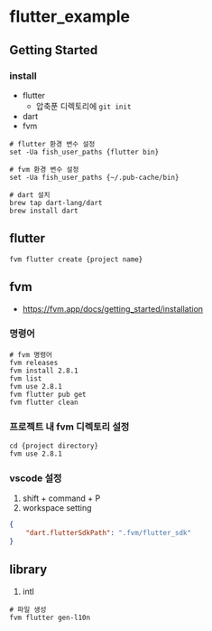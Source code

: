 # flutter_example

## Getting Started

### install
* flutter
  * 압축푼 디렉토리에 `git init`
* dart
* fvm

```shell script
# flutter 환경 변수 설정
set -Ua fish_user_paths {flutter bin}

# fvm 환경 변수 설정
set -Ua fish_user_paths {~/.pub-cache/bin}

# dart 설치
brew tap dart-lang/dart
brew install dart

```

## flutter 

```shell script
fvm flutter create {project name}
```

## fvm

* https://fvm.app/docs/getting_started/installation

### 명령어
```shell script
# fvm 명령어
fvm releases
fvm install 2.8.1
fvm list
fvm use 2.8.1
fvm flutter pub get
fvm flutter clean
```

### 프로젝트 내 fvm 디렉토리 설정

```shell script
cd {project directory}
fvm use 2.8.1
```

### vscode 설정

1. shift + command + P
2. workspace setting
```json
{
    "dart.flutterSdkPath": ".fvm/flutter_sdk"
}
```

## library

1. intl

```shell script
# 파일 생성
fvm flutter gen-l10n
```